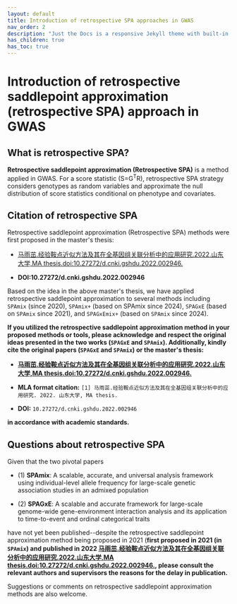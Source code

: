 ```yaml
---
layout: default
title: Introduction of retrospective SPA approaches in GWAS
nav_order: 2
description: "Just the Docs is a responsive Jekyll theme with built-in search that is easily customizable and hosted on GitHub Pages."
has_children: true
has_toc: true
---
```


# Introduction of retrospective saddlepoint approximation (retrospective SPA) approach in GWAS

## What is retrospective SPA?

**Retrospective saddlepoint approximation (Retrospective SPA)** is a method applied in GWAS. For a score statistic (S=G<sup>T</sup>R), retrospective SPA strategy considers genotypes as random variables and approximate the null distribution of score statistics conditional on phenotype and covariates.

## Citation of retrospective SPA

Retrospective saddlepoint approximation (Retrospective SPA) methods were first proposed in the master's thesis:

- [马雨茁.经验鞍点近似方法及其在全基因组关联分析中的应用研究.2022.山东大学,MA thesis.doi:10.27272/d.cnki.gshdu.2022.002946.](https://kns.cnki.net/kcms2/article/abstract?v=jkwd3qsBIEKwkKkgMuimTLSEojAEBaWSJzCAd3uOCepX09aaYi1Vhn87HddxnsydAW9MGQHzgdF9Nw93IZ_DZCdJbGAX3C13DfGxpW58VBV273z1eVlg75Je1akPxIDc5iiSpz46iutS1tt9m3MJRg==&uniplatform=NZKPT&language=CHS)

- **DOI:10.27272/d.cnki.gshdu.2022.002946**

Based on the idea in the above master's thesis, we have applied retrospective saddlepoint approximation to several methods including ```SPAmix``` (since 2020), ```SPAmix+``` (based on SPAmix since 2024), ```SPAGxE``` (based on ```SPAmix``` since 2021), and ```SPAGxEmix+``` (based on ```SPAmix``` since 2024). 

**If you utilized the retrospective saddlepoint approximation method in your proposed methods or tools, please acknowledge and respect the original ideas presented in the two works (```SPAGxE``` and ```SPAmix```). Additionally, kindly cite the original papers (```SPAGxE``` and ```SPAmix```) or the master's thesis:**

- **[马雨茁.经验鞍点近似方法及其在全基因组关联分析中的应用研究.2022.山东大学,MA thesis.doi:10.27272/d.cnki.gshdu.2022.002946.](https://kns.cnki.net/kcms2/article/abstract?v=jkwd3qsBIEKwkKkgMuimTLSEojAEBaWSJzCAd3uOCepX09aaYi1Vhn87HddxnsydAW9MGQHzgdF9Nw93IZ_DZCdJbGAX3C13DfGxpW58VBV273z1eVlg75Je1akPxIDc5iiSpz46iutS1tt9m3MJRg==&uniplatform=NZKPT&language=CHS)**

- **MLA format citation:** ```[1] 马雨茁.经验鞍点近似方法及其在全基因组关联分析中的应用研究. 2022. 山东大学, MA thesis.```

- **DOI:** ```10.27272/d.cnki.gshdu.2022.002946```

**in accordance with academic standards.**

## Questions about retrospective SPA

Given that the two pivotal papers  

- (1) **SPAmix**: A scalable, accurate, and universal analysis framework using individual-level allele frequency for large-scale genetic association studies in an admixed population

- (2) **SPAGxE**: A scalable and accurate framework for large-scale genome-wide gene-environment interaction analysis and its application to time-to-event and ordinal categorical traits

have not yet been published--despite the retrospective saddlepoint approximation method being proposed in 2021 (**first proposed in 2021 (in ```SPAmix```) and published in 2022 [马雨茁.经验鞍点近似方法及其在全基因组关联分析中的应用研究.2022.山东大学,MA thesis.doi:10.27272/d.cnki.gshdu.2022.002946.](https://kns.cnki.net/kcms2/article/abstract?v=jkwd3qsBIEKwkKkgMuimTLSEojAEBaWSJzCAd3uOCepX09aaYi1Vhn87HddxnsydAW9MGQHzgdF9Nw93IZ_DZCdJbGAX3C13DfGxpW58VBV273z1eVlg75Je1akPxIDc5iiSpz46iutS1tt9m3MJRg==&uniplatform=NZKPT&language=CHS), please consult the relevant authors and supervisors the reasons for the delay in publication.**

Suggestions or comments on retrospective saddlepoint approximation methods are also welcome.


